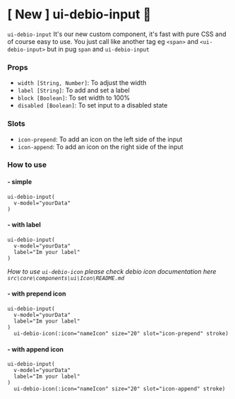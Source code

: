# [ New ] ui-debio-input :tada:
`ui-debio-input` It's our new custom component, it's fast with pure CSS and of course easy to use. You just call like another tag
eg `<span>` and `<ui-debio-input>` but in pug `span` and `ui-debio-input`

### Props
- `width [String, Number]`: To adjust the width
- `label [String]`: To add and set a label
- `block [Boolean]`: To set width to 100%
- `disabled [Boolean]`: To set input to a disabled state

### Slots
- `icon-prepend`: To add an icon on the left side of the input
- `icon-append`: To add an icon  on the right side of the input

### How to use

#### - simple
```pug
ui-debio-input(
  v-model="yourData"
)
```

#### - with label
```pug
ui-debio-input(
  v-model="yourData"
  label="Im your label"
)
```
_How to use `ui-debio-icon` please check debio icon documentation here `src\core\components\ui\Icon\README.md`_
#### - with prepend icon
```pug
ui-debio-input(
  v-model="yourData"
  label="Im your label"
)
  ui-debio-icon(:icon="nameIcon" size="20" slot="icon-prepend" stroke)
```

#### - with append icon
```pug
ui-debio-input(
  v-model="yourData"
  label="Im your label"
)
  ui-debio-icon(:icon="nameIcon" size="20" slot="icon-append" stroke)
```
